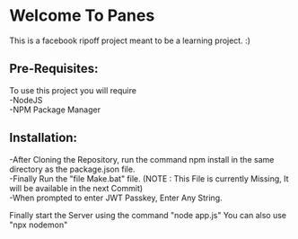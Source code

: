 <h1>Welcome To Panes</h1>

This is a facebook ripoff project meant to be a learning project. :)

<h2>Pre-Requisites:</h2>
To use this project you will require <br>
-NodeJS<br>
-NPM Package Manager
<br>
<h2>Installation:</h2>
-After Cloning the Repository, run the command npm install in the same directory as the   package.json file.<br>
-Finally Run the "file Make.bat" file. (NOTE : This File is currently Missing, It will     be available in the next Commit)<br>
-When prompted to enter JWT Passkey, Enter Any String.<br>

Finally start the Server using the command
"node app.js"
You can also use
"npx nodemon"

